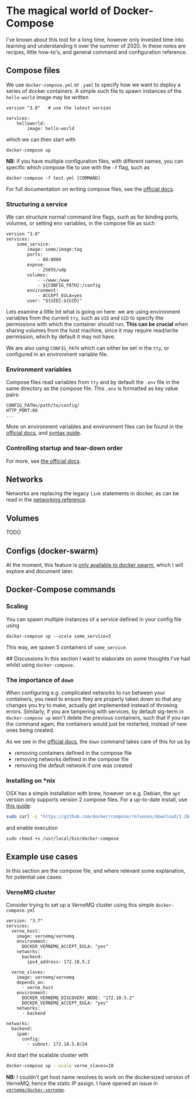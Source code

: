 # The magical world of Docker-Compose
I've known about this tool for a long time, however only invested time into learning and understanding it over the summer of 2020. In these notes are recipes, little how-to's, and general command and configuration reference.


## Compose files
We use `docker-compose.yml` or `.yaml` to specify how we want to deploy a series of docker containers. A simple such file to spawn instances of the `hello-world` image may be written
```
version "3.8"	# use the latest version

services:
	helloworld:
		image: hello-world
```
which we can then start with
```
docker-compose up
```
**NB:** if you have multiple configuration files, with different names, you can specific which compose file to use with the `-f` flag, such as
```
docker-compose -f test.yml [COMMAND]
```
For full documentation on writing compose files, see the [official docs](https://docs.docker.com/compose/compose-file/).

### Structuring a service
We can structure normal command line flags, such as for binding ports, volumes, or setting env variables, in the compose file as such
```
version "3.8"
services:
	some_service:
		image: some/image:tag
		ports:
			- 80:8080
		expose:
			- 25655/udp
		volumes:
			- ~/www:/www
			- ${CONFIG_PATH}:/config
		environment:
			- ACCEPT_EULA=yes
		user: "${UID}:${GID}"
```
Lets examine a little bit what is going on here: we are using environment variables from the current `tty`, such as `UID` and `GID` to specify the permissions with which the container should run. **This can be crucial** when sharing volumes from the host machine, since it may require read/write permission, which by default it may not have.

We are also using `CONFIG_PATH` which can either be set in the `tty`, or configured in an environment variable file.

### Environment variables
Compose files read variables from `tty` and by default the `.env` file in the same directory as the compose file. This `.env` is formatted as key value pairs:
```
CONFIG_PATH=/path/to/config/
HTTP_PORT:80
...
```
More on environment variables and environment files can be found in the [official docs](https://docs.docker.com/compose/environment-variables/), and [syntax guide](https://docs.docker.com/compose/env-file/).

### Controlling startup and tear-down order
For more, see [the official docs](https://docs.docker.com/compose/startup-order/).

## Networks
Networks are replacing the legacy `link` statements in docker, as can be read in the [networking reference](https://docs.docker.com/compose/networking/).

## Volumes
TODO

## Configs (docker-swarm)
At the moment, this feature is [only available to docker swarm](https://docs.docker.com/engine/swarm/configs/), which I will explore and document later.

## Docker-Compose commands

### Scaling
You can spawn multiple instances of a service defined in your config file using
```
docker-compose up --scale some_service=5
```
This way, we spawn 5 containers of `some_service`.

## Discussions
In this section I want to elaborate on some thoughts I've had whilst using `docker-compose`.

### The importance of `down` 
When configuring e.g. complicated networks to run between your containers, you need to ensure they are properly taken down so that any changes you try to make, actually get implemented instead of throwing errors. Similarly, if you are tampering with services, by default sig-term in `docker-compose up` won't delete the previous containers, such that if you ran the command again, the containers would just be restarted, instead of new ones being created.

As we see in the [official docs](https://docs.docker.com/compose/reference/down/), the `down` command takes care of this for us by

- removing containers defined in the compose file
- removing networks defined in the compose file
- removing the default network if one was created

### Installing on \*nix
OSX has a simple installation with brew, however on e.g. Debian, the `apt` version only supports version 2 compose files. For a up-to-date install, use [this guide](https://docs.docker.com/compose/install/):
```bash
sudo curl -L "https://github.com/docker/compose/releases/download/1.26.2/docker-compose-$(uname -s)-$(uname -m)" -o /usr/local/bin/docker-compose
```
and enable execution
```
sudo chmod +x /usr/local/bin/docker-compose
```

## Example use cases
In this section are the compose file, and where relevant some explanation, for potential use cases:

### VerneMQ cluster
Consider trying to set up a VerneMQ cluster using this simple `docker-compose.yml`
```
version: "3.7"
services:
  verne_host:
    image: vernemq/vernemq
    environment:
      DOCKER_VERNEMQ_ACCEPT_EULA: "yes"
    networks:
      backend:
        ipv4_address: 172.18.5.2

  verne_slaves:
    image: vernemq/vernemq
    depends_on:
      - verne_host
    environment:
      DOCKER_VERNEMQ_DISCOVERY_NODE: "172.18.5.2"
      DOCKER_VERNEMQ_ACCEPT_EULA: "yes"
    networks:
      - backend

networks:
  backend:
    ipam:
      config:
        - subnet: 172.18.5.0/24
```

And start the scalable cluster with 
```bash
docker-compose up --scale verne_slaves=10
```

**NB:** I couldn't get host name resolves to work on the dockersized version of VerneMQ, hence the static IP assign. I have opened an issue in [`vernemq/docker-vernemq`](https://github.com/vernemq/docker-vernemq/issues/232).
